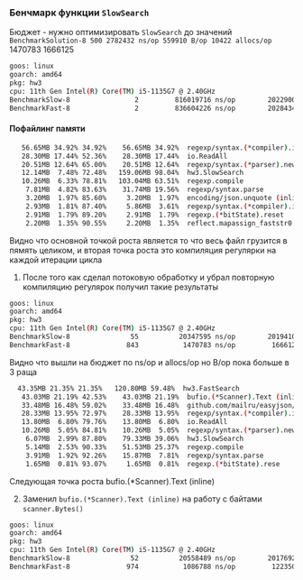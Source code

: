 ### Бенчмарк функции `SlowSearch`

Бюджет - нужно оптимизировать `SlowSearch` до значений `BenchmarkSolution-8 500 2782432 ns/op 559910 B/op 10422 allocs/op`
                                                                                1470783      1666125


```bash
goos: linux
goarch: amd64
pkg: hw3
cpu: 11th Gen Intel(R) Core(TM) i5-1135G7 @ 2.40GHz
BenchmarkSlow-8                2         816019716 ns/op        20229000 B/op     189823 allocs/op
BenchmarkFast-8                2         836604226 ns/op        20284340 B/op     189820 allocs/op
```

#### Пофайлинг памяти

```bash
   56.65MB 34.92% 34.92%    56.65MB 34.92%  regexp/syntax.(*compiler).inst (inline)
   28.30MB 17.44% 52.36%    28.30MB 17.44%  io.ReadAll
   20.51MB 12.64% 65.00%    20.51MB 12.64%  regexp/syntax.(*parser).newRegexp (inline)
   12.14MB  7.48% 72.48%   159.06MB 98.04%  hw3.SlowSearch
   10.26MB  6.33% 78.81%   103.04MB 63.51%  regexp.compile
    7.81MB  4.82% 83.63%    31.74MB 19.56%  regexp/syntax.parse
    3.20MB  1.97% 85.60%     3.20MB  1.97%  encoding/json.unquote (inline)
    2.93MB  1.81% 87.40%     5.86MB  3.61%  regexp/syntax.(*compiler).init (inline)
    2.91MB  1.79% 89.20%     2.91MB  1.79%  regexp.(*bitState).reset
    2.20MB  1.35% 90.55%     2.20MB  1.35%  reflect.mapassign_faststr0
```

Видно что основной точкой роста является то что весь файл грузится в пямять целиком, и вторая точка роста это компиляция регулярки на каждой итерации цикла

1. После того как сделал потоковую обработку и убрал повторную компиляцию регулярок получил такие результаты

```bash
goos: linux
goarch: amd64
pkg: hw3
cpu: 11th Gen Intel(R) Core(TM) i5-1135G7 @ 2.40GHz
BenchmarkSlow-8               55          20347595 ns/op        20194108 B/op     189835 allocs/op
BenchmarkFast-8              843           1470783 ns/op         1666125 B/op       8476 allocs/op
```
Видно что вышли на бюджет по ns/op и allocs/op но B/op пока больше в 3 раща

```bash
  43.35MB 21.35% 21.35%   120.80MB 59.48%  hw3.FastSearch
   43.03MB 21.19% 42.53%    43.03MB 21.19%  bufio.(*Scanner).Text (inline)
   33.48MB 16.48% 59.02%    33.48MB 16.48%  github.com/mailru/easyjson/jlexer.(*Lexer).String
   28.33MB 13.95% 72.97%    28.33MB 13.95%  regexp/syntax.(*compiler).inst (inline)
   13.80MB  6.80% 79.76%    13.80MB  6.80%  io.ReadAll
   10.26MB  5.05% 84.81%    10.26MB  5.05%  regexp/syntax.(*parser).newRegexp (inline)
    6.07MB  2.99% 87.80%    79.33MB 39.06%  hw3.SlowSearch
    5.14MB  2.53% 90.33%    51.53MB 25.37%  regexp.compile
    3.91MB  1.92% 92.26%    15.87MB  7.81%  regexp/syntax.parse
    1.65MB  0.81% 93.07%     1.65MB  0.81%  regexp.(*bitState).rese
```
Следующая точка роста bufio.(*Scanner).Text (inline)

2. Заменил `bufio.(*Scanner).Text (inline)` на работу с байтами `scanner.Bytes()`

```bash
goos: linux
goarch: amd64
pkg: hw3
cpu: 11th Gen Intel(R) Core(TM) i5-1135G7 @ 2.40GHz
BenchmarkSlow-8               52          20558489 ns/op        20176922 B/op     189830 allocs/op
BenchmarkFast-8              974           1086788 ns/op         1223501 B/op       5546 allocs/op
```
